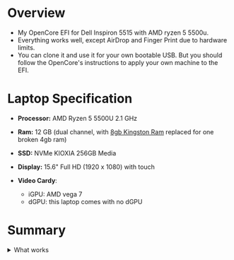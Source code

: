 # Overview
- My OpenCore EFI for Dell Inspiron 5515 with AMD ryzen 5 5500u.
- Everything works well, except AirDrop and Finger Print due to hardware limits.
- You can clone it and use it for your own bootable USB. But you should follow the OpenCore's instructions to apply your own machine to the EFI.

# Laptop Specification
- **Processor:** AMD Ryzen 5 5500U 2.1 GHz 

- **Ram:** 12 GB (dual channel, with [8gb Kingston Ram](https://memoryzone.com.vn/ram-laptop-kingston-ddr4-8gb-bus-3200mhz-kvr32s22s8-8) replaced for one broken 4gb ram)

- **SSD:** NVMe KIOXIA 256GB Media

- **Display:** 15.6" Full HD (1920 x 1080) with touch

- **Video Cardy**:
    - iGPU: AMD vega 7
    - dGPU: this laptop comes with no dGPU

# Summary
<details>
    <summary>What works</summary>

    | Feature                              | Status | Dependency          |
    | :----------------------------------- | ------ | ------------------- |
    | Touch Sceen                          | ✅   | Lastest VoodooI2CHID.kext |
    | Keyboard                             | ✅   | Lastest VoodooI2C.kext and voodooPS2.kext |
    | Backlight (brightness control)       | ✅   | Lastest NootedRed.kext and SSDT-PNLF.aml from [chefkissinc](https://chefkissinc.github.io/applehax/nootedred/) |

</details>

